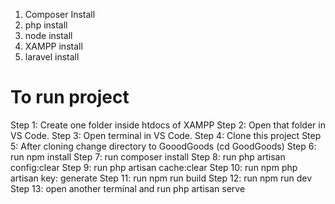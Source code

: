 1. Composer Install
2. php install
3. node install
4. XAMPP install
5. laravel install



# To run project
Step 1: Create one folder inside htdocs of XAMPP
Step 2: Open that folder in VS Code.
Step 3: Open terminal in VS Code.
Step 4: Clone this project
Step 5: After cloning change directory to GooodGoods (cd GoodGoods)
Step 6: run npm install
Step 7: run composer install
Step 8: run php artisan config:clear
Step 9: run php artisan cache:clear
Step 10: run npm php artisan key: generate
Step 11: run npm run build
Step 12: run npm run dev
Step 13: open another terminal and run php artisan serve
